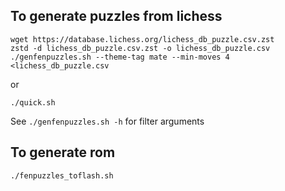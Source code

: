## To generate puzzles from lichess

```
wget https://database.lichess.org/lichess_db_puzzle.csv.zst
zstd -d lichess_db_puzzle.csv.zst -o lichess_db_puzzle.csv
./genfenpuzzles.sh --theme-tag mate --min-moves 4 <lichess_db_puzzle.csv
```

or 

```
./quick.sh
```

See `./genfenpuzzles.sh -h` for filter arguments

## To generate rom

```
./fenpuzzles_toflash.sh
```
